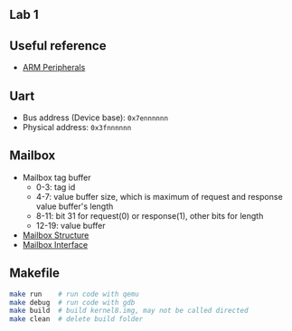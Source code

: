 Lab 1
---

## Useful reference
- [ARM Peripherals](https://cs140e.sergio.bz/docs/BCM2837-ARM-Peripherals.pdf)

## Uart
- Bus address (Device base): `0x7ennnnnn`
- Physical address: `0x3fnnnnnn`

## Mailbox
- Mailbox tag buffer
  - 0-3: tag id
  - 4-7: value buffer size, which is maximum of request and response value buffer's length
  - 8-11: bit 31 for request(0) or response(1), other bits for length
  - 12-19: value buffer
- [Mailbox Structure](https://jsandler18.github.io/extra/prop-channel.html)
- [Mailbox Interface](https://github.com/raspberrypi/firmware/wiki/Mailbox-property-interface)

## Makefile
```sh
make run    # run code with qemu
make debug  # run code with gdb
make build  # build kernel8.img, may not be called directed
make clean  # delete build folder
```